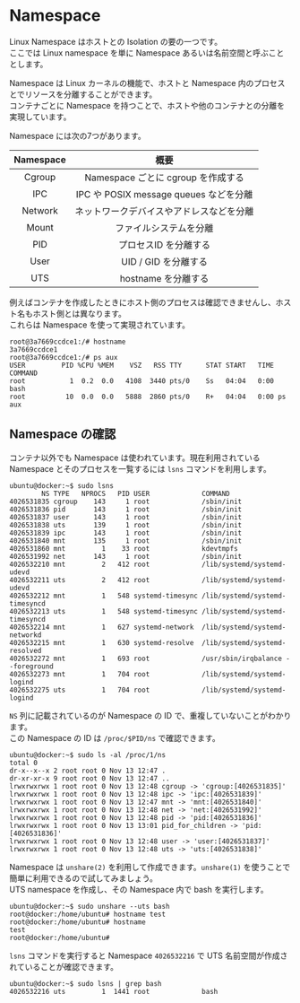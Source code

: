 # Namespace

Linux Namespace はホストとの Isolation の要の一つです。  
ここでは Linux namespace を単に Namespace あるいは名前空間と呼ぶこととします。

Namespace は Linux カーネルの機能で、ホストと Namespace 内のプロセスとでリソースを分離することができます。  
コンテナごとに Namespace を持つことで、ホストや他のコンテナとの分離を実現しています。

Namespace には次の7つがあります。

| Namespace | 概要 |
|:---------:|:----:|
| Cgroup | Namespace ごとに cgroup を作成する |
| IPC | IPC や POSIX message queues などを分離 |
| Network | ネットワークデバイスやアドレスなどを分離 |
| Mount | ファイルシステムを分離 |
| PID | プロセスID を分離する |
| User | UID / GID を分離する |
| UTS | hostname を分離する |

例えばコンテナを作成したときにホスト側のプロセスは確認できませんし、ホスト名もホスト側とは異なります。  
これらは Namespace を使って実現されています。

```
root@3a7669ccdce1:/# hostname
3a7669ccdce1
root@3a7669ccdce1:/# ps aux
USER         PID %CPU %MEM    VSZ   RSS TTY      STAT START   TIME COMMAND
root           1  0.2  0.0   4108  3440 pts/0    Ss   04:04   0:00 bash
root          10  0.0  0.0   5888  2860 pts/0    R+   04:04   0:00 ps aux
```

## Namespace の確認

コンテナ以外でも Namespace は使われています。現在利用されている Namespace とそのプロセスを一覧するには `lsns` コマンドを利用します。

```
ubuntu@docker:~$ sudo lsns
        NS TYPE   NPROCS   PID USER             COMMAND
4026531835 cgroup    143     1 root             /sbin/init
4026531836 pid       143     1 root             /sbin/init
4026531837 user      143     1 root             /sbin/init
4026531838 uts       139     1 root             /sbin/init
4026531839 ipc       143     1 root             /sbin/init
4026531840 mnt       135     1 root             /sbin/init
4026531860 mnt         1    33 root             kdevtmpfs
4026531992 net       143     1 root             /sbin/init
4026532210 mnt         2   412 root             /lib/systemd/systemd-udevd
4026532211 uts         2   412 root             /lib/systemd/systemd-udevd
4026532212 mnt         1   548 systemd-timesync /lib/systemd/systemd-timesyncd
4026532213 uts         1   548 systemd-timesync /lib/systemd/systemd-timesyncd
4026532214 mnt         1   627 systemd-network  /lib/systemd/systemd-networkd
4026532215 mnt         1   630 systemd-resolve  /lib/systemd/systemd-resolved
4026532272 mnt         1   693 root             /usr/sbin/irqbalance --foreground
4026532273 mnt         1   704 root             /lib/systemd/systemd-logind
4026532275 uts         1   704 root             /lib/systemd/systemd-logind
```

`NS` 列に記載されているのが Namespace の ID で、重複していないことがわかります。  
この Namespace の ID は `/proc/$PID/ns` で確認できます。

```
ubuntu@docker:~$ sudo ls -al /proc/1/ns
total 0
dr-x--x--x 2 root root 0 Nov 13 12:47 .
dr-xr-xr-x 9 root root 0 Nov 13 12:47 ..
lrwxrwxrwx 1 root root 0 Nov 13 12:48 cgroup -> 'cgroup:[4026531835]'
lrwxrwxrwx 1 root root 0 Nov 13 12:48 ipc -> 'ipc:[4026531839]'
lrwxrwxrwx 1 root root 0 Nov 13 12:47 mnt -> 'mnt:[4026531840]'
lrwxrwxrwx 1 root root 0 Nov 13 12:48 net -> 'net:[4026531992]'
lrwxrwxrwx 1 root root 0 Nov 13 12:48 pid -> 'pid:[4026531836]'
lrwxrwxrwx 1 root root 0 Nov 13 13:01 pid_for_children -> 'pid:[4026531836]'
lrwxrwxrwx 1 root root 0 Nov 13 12:48 user -> 'user:[4026531837]'
lrwxrwxrwx 1 root root 0 Nov 13 12:48 uts -> 'uts:[4026531838]'
```

Namespace は `unshare(2)` を利用して作成できます。`unshare(1)` を使うことで簡単に利用できるので試してみましょう。  
UTS namespace を作成し、その Namespace 内で bash を実行します。

```
ubuntu@docker:~$ sudo unshare --uts bash
root@docker:/home/ubuntu# hostname test
root@docker:/home/ubuntu# hostname
test
root@docker:/home/ubuntu#
```

`lsns` コマンドを実行すると Namespace `4026532216` で UTS 名前空間が作成されていることが確認できます。

```
ubuntu@docker:~$ sudo lsns | grep bash
4026532216 uts         1  1441 root             bash
```
